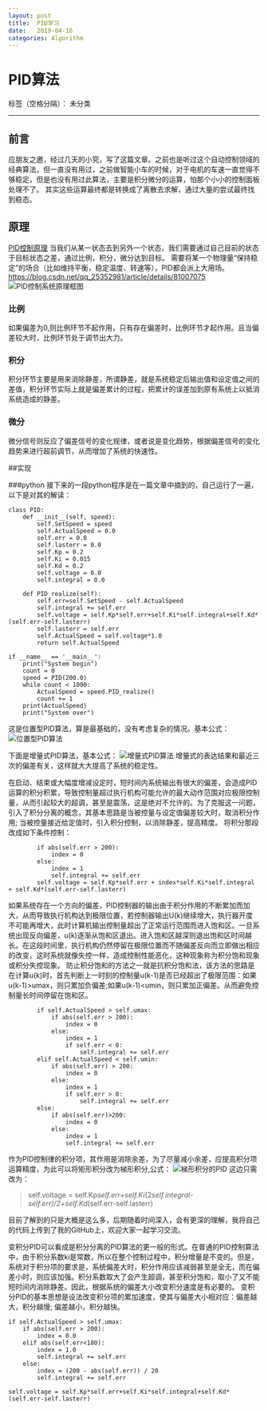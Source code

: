 ```yaml
---
layout: post
title:  PID学习
date:   2019-04-16
categories: Algorithm
---
```


<!-- MarkdownTOC -->




# PID算法

标签（空格分隔）： 未分类

---
## 前言
应朋友之邀，经过几天的小究，写了这篇文章。之前也是听过这个自动控制领域的经典算法，但一直没有用过，之前做智能小车的时候，对于电机的车速一直觉得不够稳定，但是也没有用过此算法，主要是积分微分的运算，怕那个小小的控制面板处理不了。
其实这些运算最终都是转换成了离散去求解，通过大量的尝试最终找到稳态。
## 原理
[PID控制原理][1]
当我们从某一状态去到另外一个状态，我们需要通过自己目前的状态于目标状态之差，通过比例，积分，微分达到目标。
需要将某一个物理量“保持稳定”的场合（比如维持平衡，稳定温度、转速等），PID都会派上大用场。
https://blog.csdn.net/qq_25352981/article/details/81007075
![PID控制系统原理框图][2]

### 比例
如果偏差为0,则比例环节不起作用，只有存在偏差时，比例环节才起作用。且当偏差较大时，比例环节处于调节出大力。
### 积分
积分环节主要是用来消除静差，所谓静差，就是系统稳定后输出值和设定值之间的差值，积分环节实际上就是偏差累计的过程，把累计的误差加到原有系统上以抵消系统造成的静差。
### 微分
微分信号则反应了偏差信号的变化规律，或者说是变化趋势，根据偏差信号的变化趋势来进行超前调节，从而增加了系统的快速性。


##实现

###python
接下来的一段python程序是在一篇文章中摘到的，自己运行了一遍，以下是对其的解读：
```
class PID:
    def __init__(self, speed):
        self.SetSpeed = speed
        self.ActualSpeed = 0.0
        self.err = 0.0
        self.lasterr = 0.0
        self.Kp = 0.2
        self.Ki = 0.015
        self.Kd = 0.2
        self.voltage = 0.0
        self.integral = 0.0

    def PID_realize(self):
        self.err=self.SetSpeed - self.ActualSpeed
        self.integral += self.err
        self.voltage = self.Kp*self.err+self.Ki*self.integral+self.Kd*(self.err-self.lasterr)
        self.lasterr = self.err
        self.ActualSpeed = self.voltage*1.0
        return self.ActualSpeed

if __name__ == '__main__':
    print("System begin")
    count = 0
    speed = PID(200.0)
    while count < 1000:
        ActualSpeed = speed.PID_realize()
        count += 1
    print(ActualSpeed)
    print("System over")
```
这是位置型PID算法，算是最基础的，没有考虑复杂的情况。基本公式：
![位置型PID算法][4]

下面是增量式PID算法，基本公式：
![增量式PID算法][5]
增量式的表达结果和最近三次的偏差有关，这样就大大提高了系统的稳定性。

在启动、结束或大幅度增减设定时，短时间内系统输出有很大的偏差，会造成PID运算的积分积累，导致控制量超过执行机构可能允许的最大动作范围对应极限控制量，从而引起较大的超调，甚至是震荡，这是绝对不允许的。为了克服这一问题，引入了积分分离的概念，其基本思路是当被控量与设定值偏差较大时，取消积分作用; 当被控量接近给定值时，引入积分控制，以消除静差，提高精度。
将积分那段改成如下条件控制：

```
        if abs(self.err > 200):
            index = 0
        else:
            index = 1
            self.integral += self.err
        self.voltage = self.Kp*self.err + index*self.Ki*self.integral + self.Kd*(self.err-self.lasterr)
```

如果系统存在一个方向的偏差，PID控制器的输出由于积分作用的不断累加而加大，从而导致执行机构达到极限位置，若控制器输出U(k)继续增大，执行器开度不可能再增大，此时计算机输出控制量超出了正常运行范围而进入饱和区。一旦系统出现反向偏差，u(k)逐渐从饱和区退出。进入饱和区越深则退出饱和区时间越长。在这段时间里，执行机构仍然停留在极限位置而不随偏差反向而立即做出相应的改变，这时系统就像失控一样，造成控制性能恶化，这种现象称为积分饱和现象或积分失控现象。
防止积分饱和的方法之一就是抗积分饱和法，该方法的思路是在计算u(k)时，首先判断上一时刻的控制量u(k-1)是否已经超出了极限范围：如果u(k-1)>umax，则只累加负偏差;如果u(k-1)<umin，则只累加正偏差。从而避免控制量长时间停留在饱和区。
```
        if self.ActualSpeed > self.umax:
            if abs(self.err > 200):
                index = 0
            else:
                index = 1
                if self.err < 0:
                    self.integral += self.err
        elif self.ActualSpeed < self.umin:
            if abs(self.err) > 200:
                index = 0
            else:
                index = 1
                if self.err > 0:
                    self.integral += self.err
        else:
            if abs(self.err)>200:
                index = 0
            else:
                index = 1
                self.integral += self.err
```


作为PID控制律的积分项，其作用是消除余差，为了尽量减小余差，应提高积分项运算精度，为此可以将矩形积分改为梯形积分,公式：
![梯形积分的PID][6]
这边只需改为：
> self.voltage = self.Kp*self.err+self.Ki*(2*self.integral-self.err)/2+self.Kd*(self.err-self.lasterr)

目前了解到的只是大概是这么多，后期随着时间深入，会有更深的理解，我将自己的代码上传到了我的GitHub上，欢迎大家一起学习交流。

变积分PID可以看成是积分分离的PID算法的更一般的形式。在普通的PID控制算法中，由于积分系数ki是常数，所以在整个控制过程中，积分增量是不变的。但是，系统对于积分项的要求是，系统偏差大时，积分作用应该减弱甚至是全无，而在偏差小时，则应该加强。积分系数取大了会产生超调，甚至积分饱和，取小了又不能短时间内消除静差。因此，根据系统的偏差大小改变积分速度是有必要的。
   变积分PID的基本思想是设法改变积分项的累加速度，使其与偏差大小相对应：偏差越大，积分越慢; 偏差越小，积分越快。
```
if self.ActualSpeed > self.umax:
    if abs(self.err > 200):
        index = 0.0
    elif abs(self.err<180):
        index = 1.0
        self.integral += self.err
    else:
        index = (200 - abs(self.err)) / 20
        self.integral += self.err

self.voltage = self.Kp*self.err+self.Ki*self.integral+self.Kd*(self.err-self.lasterr)
```


  [1]: https://blog.csdn.net/qq_25352981/article/details/81007075
  [2]: http://ww1.sinaimg.cn/large/005Ve57dly1g24wbxopphj30nz09fabe.jpg
  [4]: http://ww1.sinaimg.cn/large/005Ve57dly1g277vrtffaj30i102aaa5.jpg
  [5]: http://ww1.sinaimg.cn/large/005Ve57dly1g277yu1grvj30o901aq2s.jpg
  [6]: http://ww1.sinaimg.cn/large/005Ve57dly1g278a378tvj309b02ujr6.jpg